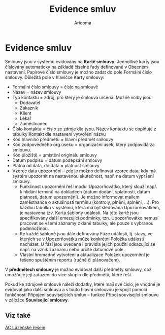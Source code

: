 ﻿---
    title: "Evidence smluv"
    author: Aricoma
    ms.date: 04/30/2018
    ms.topic: article
    ms.prod: dynamics-nav-2017
    ms.contentlocale: cs-cz
    ms.lasthandoff: 04/30/2018
---

# Evidence smluv
Smlouvy jsou v systému evidovány na **Kartě smlouvy**. Jednotlivé karty jsou číslovány automaticky na základě číselné řady definované v Obecném nastavení. Papírové číslo smlouvy je možno zadat do pole Formální číslo smlouvy.
Důležitá pole v hlavičce Karty smlouvy:
-	Formální číslo smlouvy = číslo na smlouvě
-	Název = název smlouvy
-	Typ kontaktu = zdroj, pro který je smlouva určena. Možné volby jsou:
	- Dodavatel
	- Zákazník
	- Klient
	- Lékař
	- Zaměstnanec
-	Číslo kontaktu = číslo ze zdroje dle typu. Název kontaktu se doplňuje z tabulky Kontakt dle nastavení vytvoření názvu
-	Kód hlavního předmětu = hlavní předmět smlouvy
-	Kód zodpovědného org.úseku = organizační úsek, který zodpovídá za smlouvu.
-	Kód úložiště = umístění originálu smlouvy
-	Datum podpisu = datum podepsání smlouvy
-	Platná od data, do data = platnost smlouvy
-	Vzorec data upozornění – zde je možno definovat vzorec data, kdy má systém upozornit na nastavenou skutečnost, např. na datum vypršení smlouvy. 
	- Funkčnost upozornění řeší modul Upozorňovátko, který slouží např. k hlídání termínů na dokladech (datum dodání, splatnosti, datum platnosti, datum upozornění). Je možno informovat mailem zaměstnance o aktuálnosti termínu (kontroly, plnění, splnění, …). Pro každou tabulku v systému, která má být sledována Upozorňovátkem, je nastavena tzv. Karta šablony události. Na této kartě jsou specifikovány další omezující podmínky, tzn. Upozorňovátko nemusí pracovat se všemi záznamy z dané tabulky, ale pouze s vybranou podmnožinou.
	- Ke každé šabloně jsou dále definovány Fáze událostí, tj. stavy, ve kterých se v Upozorňovátku může konkrétní Položka události nacházet. U fází jsou uvedena i pravidla jejich použití odkazující se např. na vznik záznamu nebo určité datumové pole.
	- Vlastní hromadné vytvoření a aktualizace Položek upozornění je řešeno spuštěním reportu (ručně či plánovačem).

V **předmětech smlouvy** je možno evidovat další předměty smlouvy, což umožňuje její zařazení do více skupin dle předmětů, které řeší. 

Pokud ke zdrojové smlouvě náleží dodatky, které mají své číslo, je vhodné je evidovat jako další smlouvu a s touto hlavní smlouvou je spojit pomocí funkčnosti Připojení souvisejících smluv – funkce Připoj související smlouvu v záložce **Související smlouvy**. 

## <a name="see-also"></a>Viz také
[AC Lázeňské řešení](spa-solution.md)